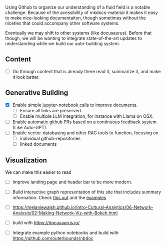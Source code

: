 Using Github to organize our understanding of a fluid field is a notable challenge. Because of the acessibility of mkdocs-material it makes it easy to make nice-looking documentaiton, though sometimes without the niceties that could accompany other software systems. 

Eventually we may shift to other systems (like docusaurus). Before that though, we will be wanting to integrate state-of-the-art updates to understanding while we build our auto-building system. 

## Content

- [ ] Go through content that is already there read it, summarize it, and make it look better.


## Generative Building

- [x] Enable simple jupyter-notebook calls to improve documents.
    - [ ] Ensure all links are preserved.
    - [ ] Enable multiple LLM integration, for instance with Llama on OSX. 
- [ ] Enable automatic github PRs based on a continuous feedback system (Like Auto-GPT). 
- [ ] Enable vector-databasing and other RAG tools to function, focusing on 
    - [ ] individual github-repositories 
    - [ ] linked documents

## Visualization

We can make this easier to read

- [ ] Improve landing page and header bar to be more modern. 
- [ ] Build interactive graph representation of this site that includes summary information. Check [this out](https://towardsdatascience.com/making-network-graphs-interactive-with-python-and-pyvis-b754c22c270) and the [examples](../Understanding/enablement/examples.md)
- [ ] https://melaniewalsh.github.io/Intro-Cultural-Analytics/06-Network-Analysis/02-Making-Network-Viz-with-Bokeh.html
- [ ] build with https://docusaurus.io/
- [ ] Integrate example python notebooks and build with https://github.com/outerbounds/nbdoc

